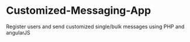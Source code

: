 # Customized-Messaging-App
Register users and send customized single/bulk messages using PHP and angularJS
